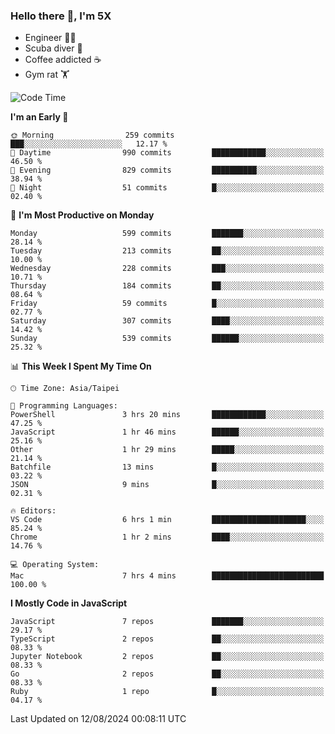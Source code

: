 ### Hello there 👋, I'm 5X

* Engineer 👨‍💻
* Scuba diver 🤿
* Coffee addicted ☕️
* Gym rat 🏋️

<!--START_SECTION:waka-->
![Code Time](http://img.shields.io/badge/Code%20Time-1%2C136%20hrs%2024%20mins-blue)

**I'm an Early 🐤** 

```text
🌞 Morning                259 commits         ███░░░░░░░░░░░░░░░░░░░░░░   12.17 % 
🌆 Daytime                990 commits         ████████████░░░░░░░░░░░░░   46.50 % 
🌃 Evening                829 commits         ██████████░░░░░░░░░░░░░░░   38.94 % 
🌙 Night                  51 commits          █░░░░░░░░░░░░░░░░░░░░░░░░   02.40 % 
```
📅 **I'm Most Productive on Monday** 

```text
Monday                   599 commits         ███████░░░░░░░░░░░░░░░░░░   28.14 % 
Tuesday                  213 commits         ██░░░░░░░░░░░░░░░░░░░░░░░   10.00 % 
Wednesday                228 commits         ███░░░░░░░░░░░░░░░░░░░░░░   10.71 % 
Thursday                 184 commits         ██░░░░░░░░░░░░░░░░░░░░░░░   08.64 % 
Friday                   59 commits          █░░░░░░░░░░░░░░░░░░░░░░░░   02.77 % 
Saturday                 307 commits         ████░░░░░░░░░░░░░░░░░░░░░   14.42 % 
Sunday                   539 commits         ██████░░░░░░░░░░░░░░░░░░░   25.32 % 
```


📊 **This Week I Spent My Time On** 

```text
🕑︎ Time Zone: Asia/Taipei

💬 Programming Languages: 
PowerShell               3 hrs 20 mins       ████████████░░░░░░░░░░░░░   47.25 % 
JavaScript               1 hr 46 mins        ██████░░░░░░░░░░░░░░░░░░░   25.16 % 
Other                    1 hr 29 mins        █████░░░░░░░░░░░░░░░░░░░░   21.14 % 
Batchfile                13 mins             █░░░░░░░░░░░░░░░░░░░░░░░░   03.22 % 
JSON                     9 mins              █░░░░░░░░░░░░░░░░░░░░░░░░   02.31 % 

🔥 Editors: 
VS Code                  6 hrs 1 min         █████████████████████░░░░   85.24 % 
Chrome                   1 hr 2 mins         ████░░░░░░░░░░░░░░░░░░░░░   14.76 % 

💻 Operating System: 
Mac                      7 hrs 4 mins        █████████████████████████   100.00 % 
```

**I Mostly Code in JavaScript** 

```text
JavaScript               7 repos             ███████░░░░░░░░░░░░░░░░░░   29.17 % 
TypeScript               2 repos             ██░░░░░░░░░░░░░░░░░░░░░░░   08.33 % 
Jupyter Notebook         2 repos             ██░░░░░░░░░░░░░░░░░░░░░░░   08.33 % 
Go                       2 repos             ██░░░░░░░░░░░░░░░░░░░░░░░   08.33 % 
Ruby                     1 repo              █░░░░░░░░░░░░░░░░░░░░░░░░   04.17 % 
```




 Last Updated on 12/08/2024 00:08:11 UTC
<!--END_SECTION:waka-->

